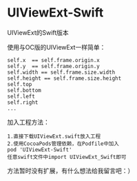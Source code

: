 # UIViewExt-Swift
UIViewExt的Swift版本

使用与OC版的UIViewExt一样简单：
```
self.x  == self.frame.origin.x
self.y  == self.frame.origin.y
self.width == self.frame.size.width
self.height == self.frame.size.height
self.top
self.bottom
self.left
self.right
...
```
加入工程方法：
```
1.直接下载UIViewExt.swift放入工程
2.使用CocoaPods管理依赖，在Podfile中加入
pod 'UIViewExt-Swift'
任意swift文件中import UIViewExt_Swift即可
```
方法暂时没有扩展，有什么想法给我留言吧：）
